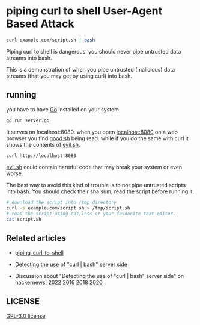 # piping curl to shell User-Agent Based Attack

```bash
curl example.com/script.sh | bash
```

Piping curl to shell is dangerous. you should never pipe untrusted
data streams into bash.

This is a demonstration of when you pipe untrusted (malicious) data
streams (that you may get by using curl) into bash.

## running

you have to have [Go](https://go.dev/) installed on your system.


```bash
go run server.go
```


It serves on localhost:8080. when you open
[localhost:8080](http://localhost:8080) on a web browser you find
[good.sh](good.sh) being read. while if you do the same with curl it
shows the contents of [evil.sh](evil.sh).

```bash
curl http://localhost:8080
```

[evil.sh](evil.sh) could contain harmful code that may break your
system or even worse.

The best way to avoid this kind of trouble is to not pipe untrusted
scripts into bash. You should check their sha sum, read the script before running it.

```bash
# download the script into /tmp directory
curl -s example.com/script.sh > /tmp/script.sh
# read the script using cat,less or your favourite text editor.
cat script.sh
```

## Related articles
- [piping-curl-to-shell](https://0x46.net/thoughts/2019/04/27/piping-curl-to-shell/)
- [Detecting the use of "curl | bash" server side](https://www.idontplaydarts.com/2016/04/detecting-curl-pipe-bash-server-side/)

- Discussion about "Detecting the use of "curl | bash" server side" on
  hackernews:
  [2022](https://news.ycombinator.com/item?id=34145799)
  [2016](https://news.ycombinator.com/item?id=11532599)
  [2018](https://news.ycombinator.com/item?id=17636032)
  [2020](https://news.ycombinator.com/item?id=25356757)


## LICENSE
[GPL-3.0 license](LICENSE)
